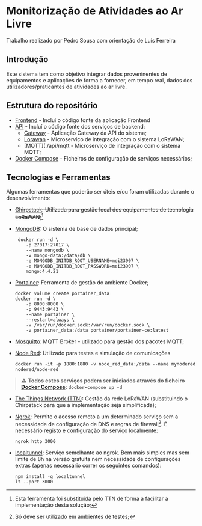 # Monitorização de Atividades ao Ar Livre
Trabalho realizado por Pedro Sousa com orientação de Luís Ferreira

## Introdução
Este sistema tem como objetivo integrar dados proveninentes de equipamentos e aplicações de forma a fornecer, em tempo real, dados dos utilizadores/praticantes de atividades ao ar livre.

## Estrutura do repositório
- [Frontend](./frontend) - Incluí o código fonte da aplicação Frontend
- [API](./api) - Incluí o código fonte dos serviços de backend:
    - [Gateway](./api/gateway) - Aplicação Gateway da API do sistema;
    - [Lorawan](./api/lorawan) - Microserviço de integração com o sistema LoRaWAN;
    - [MQTT](./api/mqtt - Microserviço de integração com o sistema MQTT;
- [Docker Compose](./docker-compose.yaml) - Ficheiros de configuração de serviços necessários;

## Tecnologias e Ferramentas
Algumas ferramentas que poderão ser úteis e/ou foram utilizadas durante o desenvolvimento:
- ~~[Chirpstack](https://www.chirpstack.io/docs/getting-started/docker.html): Utilizada para gestão local dos equipamentos de tecnologia LoRaWAN;~~[^2]
- [MongoDB](https://hub.docker.com/_/mongo): O sistema de base de dados principal;
    ```
     docker run -d \
        -p 27017:27017 \
        --name mongodb \
        -v mongo-data:/data/db \
        -e MONGODB_INITDB_ROOT_USERNAME=mei23907 \
        -e MONGODB_INITDB_ROOT_PASSWORD=mei23907 \
        mongo:4.4.21
    ```
- [Portainer](https://docs.portainer.io/start/install-ce): Ferramenta de gestão do ambiente Docker;
    ```
    docker volume create portainer_data
    docker run -d \
        -p 8000:8000 \
        -p 9443:9443 \
        --name portainer \
        --restart=always \
        -v /var/run/docker.sock:/var/run/docker.sock \
        -v portainer_data:/data portainer/portainer-ce:latest
    ```
- [Mosquitto](https://mosquitto.org/): MQTT Broker - utilizado para gestão dos pacotes MQTT;

- [Node Red](https://nodered.org/docs/): Utilizado para testes e simulação de comunicações
  ```
  docker run -it -p 1880:1880 -v node_red_data:/data --name mynodered nodered/node-red
  ```

> :warning: **Todos estes serviços podem ser iniciados através do ficheiro [Docker Compose](./docker-compose.yaml): `` docker-compose up -d ``**


- [The Things Network (TTN)](https://www.thethingsnetwork.org/): Gestão da rede LoRaWAN (substituindo o Chirpstack para que a implementação seja simplificada);
  
- [Ngrok](https://ngrok.com/): Permite o acesso remoto a um determinado serviço sem a necessidade de configuração de DNS e regras de firewall[^3]. É necessário registo e configuração do serviço localmente:
    ```
    ngrok http 3000
    ```

- [localtunnel](https://localtunnel.github.io/www/): Serviço semelhante ao ngrok. Bem mais simples mas sem limite de 8h na versão gratuita nem necessidade de configurações extras (apenas necessário correr os seguintes comandos):
    ```
    npm install -g localtunnel
    lt --port 3000
    ```

[^1]: Brevemente;
[^2]: Esta ferramenta foi substituida pelo TTN de forma a facilitar a implementação desta solução;
[^3]: Só deve ser utilizado em ambientes de testes;